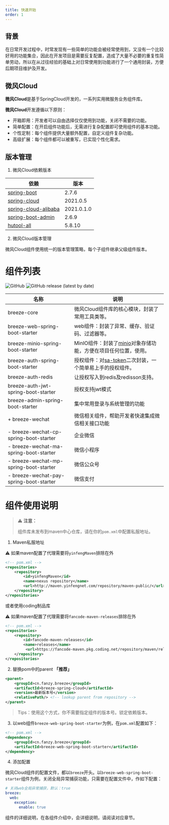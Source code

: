```yaml
---
title: 快速开始
order: 1
---
```


## 背景

在日常开发过程中，时常发现有一些简单的功能会被经常使用到，又没有一个比较好用的功能集合，因此在开发项目是需要反复配置，造成了大量不必要的重复性简单劳动，所以在从过往经验的基础上对日常使用到功能进行了一个通用封装，方便后期项目维护及开发。

## 微风Cloud

**微风Cloud**是基于SpringCloud开发的，一系列实用微服务业务组件库。

**微风Cloud**开发遵循以下原则：

* 开箱即用：开发者可以自由选择仅仅使用到功能，关闭不需要的功能。
* 简单配置：在开启组件功能后，无需进行复杂配置即可使用组件的基本功能。
* 个性定制：每个组件提供大量额外配置，自定义组件复杂功能。
* 高级扩展：每个组件都可以被重写，已实现个性化需求。

## 版本管理

1. 微风Cloud依赖版本

| 依赖                                                                      | 版本         |
| ----------------------------------------------------------------------- | ---------- |
| [spring-boot](https://spring.io/projects/spring-boot)                   | 2.7.6      |
| [spring-cloud](https://spring.io/projects/spring-cloud)                 | 2021.0.5   |
| [spring-cloud-alibaba](https://spring.io/projects/spring-cloud-alibaba) | 2021.0.1.0 |
| [spring-boot-admin](https://github.com/codecentric/spring-boot-admin)   | 2.6.9      |
| [hutool-all](https://gitee.com/dromara/hutool/)                         | 5.8.10     |

2. 微风Cloud版本管理

微风Cloud组件使用统一的版本管理策略，每个子组件继承父级组件版本。

# 组件列表

![GitHub](https://img.shields.io/github/license/fanzaiyang/breeze-spring-cloud.png) ![GitHub release (latest by date)](https://img.shields.io/github/v/release/fanzaiyang/breeze-spring-cloud.png)

| 名称                                       | 说明                                                                             |
| ---------------------------------------- | ------------------------------------------------------------------------------ |
| breeze-core                              | 微风Cloud组件库的核心模块，封装了常用工具类等。                                                     |
| breeze-web-spring-boot-starter           | web组件：封装了异常、缓存、验证码、过滤器等。                                                       |
| breeze-minio-spring-boot-starter         | MinIO组件：封装了[minio](https://min.io/)对象存储功能，方便在项目任何位置，使用。                        |
| breeze-auth-spring-boot-starter          | 授权组件：对[sa-token](https://sa-token.dev33.cn/doc/index.html#/)二次封装，一个简单易上手的授权组件。 |
| breeze-auth-redis                        | 让授权写入到redis及redisson支持。                                                        |
| breeze-auth-jwt-spring-boot-starter      | 授权支持jwt模式                                                                      |
| breeze-admin-spring-boot-starter         | 集中常用登录与系统管理的功能                                                                 |
| + breeze-wechat                          | 微信相关组件，帮助开发者快速集成微信相关接口功能                                                       |
| -  breeze-wechat-cp-spring-boot-starter  | 企业微信                                                                           |
| -  breeze-wechat-ma-spring-boot-starter  | 微信小程序                                                                          |
| -  breeze-wechat-mp-spring-boot-starter  | 微信公众号                                                                          |
| -  breeze-wechat-pay-spring-boot-starter | 微信支付                                                                           |

# 组件使用说明

> ⚠️ **注意：**
> 
> 组件库未发布到maven中心仓库，请在你的`pom.xml`中配置私服地址。

1. Maven私服地址

⚠️ 如果maven配置了代理需要将`yinfengMaven`排除在外

```xml
<!-- pom.xml -->
<repositories>
    <repository>
        <id>yinfengMaven</id>
        <name>nexus repository</name>
        <url>http://maven.yinfengnet.com/repository/maven-public/</url>
    </repository>
</repositories>
```

或者使用coding制品库

⚠️ 如果maven配置了代理需要将`fancode-maven-releases`排除在外

```xml
<!-- pom.xml -->
<repositories>
    <repository>
        <id>fancode-maven-releases</id>
        <name>releases</name>
         <url>https://fancode-maven.pkg.coding.net/repository/maven/releases/</url>
    </repository>
</repositories>
```

2. 替换pom中的parent **「推荐」**

```xml
<parent>
    <groupId>cn.fanzy.breeze</groupId>
    <artifactId>breeze-spring-cloud</artifactId>
    <version>最新版本号</version>
    <relativePath/> <!-- lookup parent from repository -->
</parent>
```

> Tips：使用这个方式，你不需要指定组件的版本号。锁定依赖版本。

3. 以web组件`breeze-web-spring-boot-starter`为例，在`pom.xml`配置如下：

```xml
<!-- pom.xml -->
<dependency>
    <groupId>cn.fanzy.breeze</groupId>
    <artifactId>breeze-web-spring-boot-starter</artifactId>
</dependency>
```

4. 添加配置

微风Cloud组件的配置文件，都以`breeze`开头。以`breeze-web-spring-boot-starter`组件为例，关闭全局异常捕获功能，只需要在配置文件中，作如下配置：

```yaml
# 关闭web全局异常捕获，默认：true
breeze:
  web:
    exception: 
      enable: true
```

组件的详细说明，在各组件介绍中，会详细说明，请阅读对应章节。
